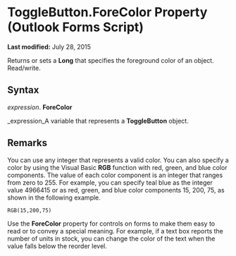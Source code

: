 
# ToggleButton.ForeColor Property (Outlook Forms Script)

 **Last modified:** July 28, 2015

Returns or sets a  **Long** that specifies the foreground color of an object. Read/write.

## Syntax

 _expression_. **ForeColor**

 _expression_A variable that represents a  **ToggleButton** object.


## Remarks

You can use any integer that represents a valid color. You can also specify a color by using the Visual Basic  **RGB** function with red, green, and blue color components. The value of each color component is an integer that ranges from zero to 255. For example, you can specify teal blue as the integer value 4966415 or as red, green, and blue color components 15, 200, 75, as shown in the following example.


```
RGB(15,200,75)
```

Use the  **ForeColor** property for controls on forms to make them easy to read or to convey a special meaning. For example, if a text box reports the number of units in stock, you can change the color of the text when the value falls below the reorder level.

